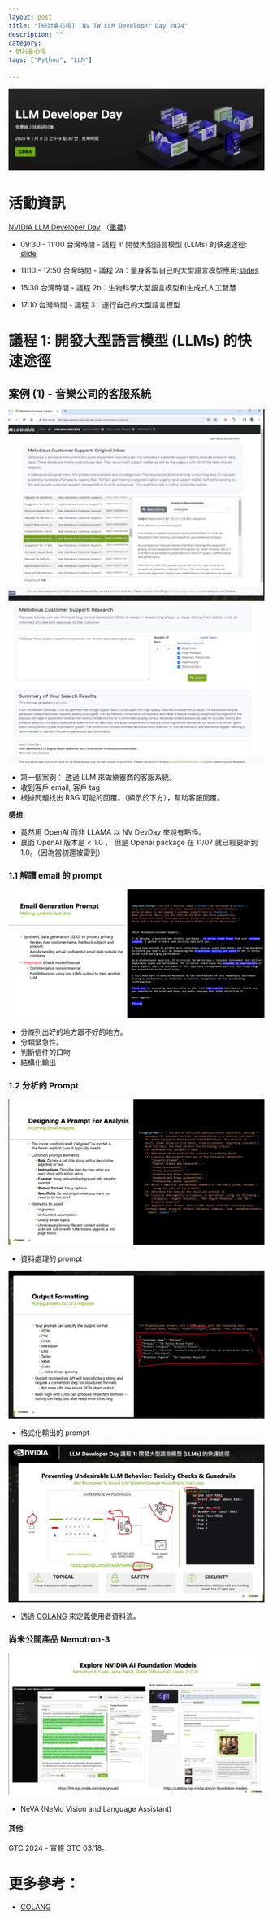 ```yaml
---
layout: post
title: "[研討會心得]  NV TW LLM Developer Day 2024"
description: ""
category: 
- 研討會心得
tags: ["Python", "LLM"]

---
```


![image-20240111122733576](../images/2022/image-20240111122733576.png)

# 活動資訊

 [NVIDIA LLM Developer Day](https://www.nvidia.com/zh-tw/events/llm-developer-day/) （[重播](https://www.nvidia.com/en-us/on-demand/))

- 09:30 - 11:00 台灣時間 - 議程 1: 開發大型語言模型 (LLMs) 的快速途徑: [slide](https://on24static.akamaized.net/event/44/33/88/7/rt/1/documents/resourceList1704771459472/llmdevdaysession1taiwanwilliam1704771459472.pdf)  

- 11:10 - 12:50 台灣時間 - 議程 2a：量身客製自己的大型語言模型應用:[slides](https://on24static.akamaized.net/event/44/33/90/1/rt/1/documents/resourceList1704769052626/llmdevdaysession2taiwan11704769052626.pdf)

- 15:30 台灣時間 - 議程 2b：生物科學大型語言模型和生成式人工智慧

- 17:10 台灣時間 - 議程 3：運行自己的大型語言模型



# 議程 1: 開發大型語言模型 (LLMs) 的快速途徑

## 案例 (1) - 音樂公司的客服系統

![image-20240111095051777](../images/2022/image-20240111095051777.png)![image-20240111095054776](../images/2022/image-20240111095054776.png)



- 第一個案例： 透過 LLM 來做樂器商的客服系統。 
- 收到客戶 email, 客戶 tag 
- 根據問題找出 RAG 可能的回覆。（顯示於下方），幫助客服回覆。

**感想:**

- 竟然用 OpenAI 而非 LLAMA 以 NV DevDay 來說有點怪。
- 裏面 OpenAI 版本是 < 1.0 ， 但是 Openai package 在 11/07 就已經更新到 1.0。（因為當初還被雷到）

### 1.1 解讀 email 的 prompt

![image-20240111095509845](../images/2022/image-20240111095509845.png)

- 分條列出好的地方跟不好的地方。
- 分類緊急性。
- 判斷信件的口吻
- 結構化輸出



### 1.2 分析的 Prompt 

![image-20240111095935738](../images/2022/image-20240111095935738.png)

- 資料處理的 prompt 

![image-20240111100529570](../images/2022/image-20240111100529570.png)

- 格式化輸出的 prompt 

![image-20240111100620053](../images/2022/image-20240111100620053.png)

- 透過 [COLANG](https://www.colanginstitute.org/)  來定義使用者資料流。



### 尚未公開產品 Nemotron-3

![image-20240111102836188](../images/2022/image-20240111102836188.png)

- NeVA (NeMo Vision and Language Assistant)

#### 其他:
GTC 2024 - 實體 GTC 03/18。

# 更多參考：

- [COLANG](https://www.colanginstitute.org/)  

  



